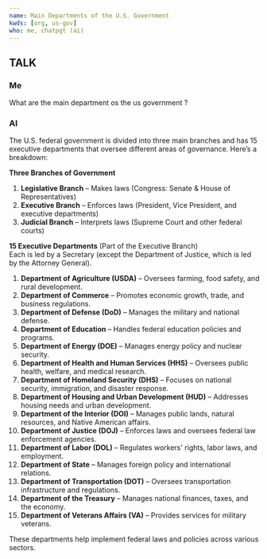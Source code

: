 ```yaml
---
name: Main Departments of the U.S. Government
kwds: [org, us-gov]
who: me, chatpgt (ai)
---
```



## TALK

### Me

What are the main department os the us government ?


### AI

The U.S. federal government is divided into three main branches and has 15 executive departments that oversee different areas of governance. Here’s a breakdown:  

**Three Branches of Government**
1. **Legislative Branch** – Makes laws (Congress: Senate & House of Representatives)  
2. **Executive Branch** – Enforces laws (President, Vice President, and executive departments)  
3. **Judicial Branch** – Interprets laws (Supreme Court and other federal courts)  

**15 Executive Departments** (Part of the Executive Branch)  
Each is led by a Secretary (except the Department of Justice, which is led by the Attorney General).  

1. **Department of Agriculture (USDA)** – Oversees farming, food safety, and rural development.  
2. **Department of Commerce** – Promotes economic growth, trade, and business regulations.  
3. **Department of Defense (DoD)** – Manages the military and national defense.  
4. **Department of Education** – Handles federal education policies and programs.  
5. **Department of Energy (DOE)** – Manages energy policy and nuclear security.  
6. **Department of Health and Human Services (HHS)** – Oversees public health, welfare, and medical research.  
7. **Department of Homeland Security (DHS)** – Focuses on national security, immigration, and disaster response.  
8. **Department of Housing and Urban Development (HUD)** – Addresses housing needs and urban development.  
9. **Department of the Interior (DOI)** – Manages public lands, natural resources, and Native American affairs.  
10. **Department of Justice (DOJ)** – Enforces laws and oversees federal law enforcement agencies.  
11. **Department of Labor (DOL)** – Regulates workers' rights, labor laws, and employment.  
12. **Department of State** – Manages foreign policy and international relations.  
13. **Department of Transportation (DOT)** – Oversees transportation infrastructure and regulations.  
14. **Department of the Treasury** – Manages national finances, taxes, and the economy.  
15. **Department of Veterans Affairs (VA)** – Provides services for military veterans.  

These departments help implement federal laws and policies across various sectors.  
